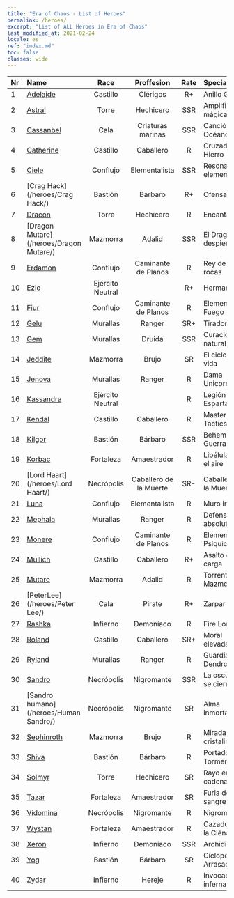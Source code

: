 ```yaml
---
title: "Era of Chaos - List of Heroes"
permalink: /heroes/
excerpt: "List of ALL Heroes in Era of Chaos"
last_modified_at: 2021-02-24
locale: es
ref: "index.md"
toc: false
classes: wide
---
```

  | Nr |    Name    |  Race   |  Proffesion   |  Rate  |    Specialty     |
  |:---|:-----------|:-------:|:-------------:|:------:|:-----------------|
  | 1 | [Adelaide](/heroes/Adelaide/) | Castillo | Clérigos | R+ |  Anillo Gélido  |
  | 2 | [Astral](/heroes/Astral/) | Torre | Hechicero | SSR |  Amplificación mágica  |
  | 3 | [Cassanbel](/heroes/Cassanbel/) | Cala | Criaturas marinas | SSR |  Canción del Océano  |
  | 4 | [Catherine](/heroes/Catherine/) | Castillo | Caballero | R |  Cruzado de Hierro  |
  | 5 | [Ciele](/heroes/Ciele/) | Conflujo | Elementalista | SSR |  Resonancia elemental  |
  | 6 | [Crag Hack](/heroes/Crag Hack/) | Bastión | Bárbaro | R+ |  Ofensa  |
  | 7 | [Dracon](/heroes/Dracon/) | Torre | Hechicero | R |  Encantador  |
  | 8 | [Dragon Mutare](/heroes/Dragon Mutare/) | Mazmorra | Adalid | SSR |  El Dragón despierta  |
  | 9 | [Erdamon](/heroes/Erdamon/) | Conflujo | Caminante de Planos | R |  Rey de las rocas  |
  | 10 | [Ezio](/heroes/Ezio/) | Ejército Neutral |  | R+ |  Hermandad  |
  | 11 | [Fiur](/heroes/Fiur/) | Conflujo | Caminante de Planos | R |  Elemental de Fuego  |
  | 12 | [Gelu](/heroes/Gelu/) | Murallas | Ranger | SR+ |  Tirador  |
  | 13 | [Gem](/heroes/Gem/) | Murallas | Druida | SSR |  Curación natural  |
  | 14 | [Jeddite](/heroes/Jeddite/) | Mazmorra | Brujo | SR |  El ciclo de la vida  |
  | 15 | [Jenova](/heroes/Jenova/) | Murallas | Ranger | R |  Dama Unicornio  |
  | 16 | [Kassandra](/heroes/Kassandra/) | Ejército Neutral |  | R |  Legión Espartana  |
  | 17 | [Kendal](/heroes/Kendal/) | Castillo | Caballero | R |  Master of Tactics  |
  | 18 | [Kilgor](/heroes/Kilgor/) | Bastión | Bárbaro | SSR |  Behemoth de Guerra  |
  | 19 | [Korbac](/heroes/Korbac/) | Fortaleza | Amaestrador | R |  Libélulas en el aire  |
  | 20 | [Lord Haart](/heroes/Lord Haart/) | Necrópolis | Caballero de la Muerte | SR- |  Caballero de la Muerte  |
  | 21 | [Luna](/heroes/Luna/) | Conflujo | Elementalista | R |  Muro infernal  |
  | 22 | [Mephala](/heroes/Mephala/) | Murallas | Ranger | R |  Defensa absoluta  |
  | 23 | [Monere](/heroes/Monere/) | Conflujo | Caminante de Planos | R |  Elemental Psíquico  |
  | 24 | [Mullich](/heroes/Mullich/) | Castillo | Caballero | R+ |  Asalto de carga  |
  | 25 | [Mutare](/heroes/Mutare/) | Mazmorra | Adalid | R |  Torrente de Mazmorra  |
  | 26 | [PeterLee](/heroes/Peter Lee/) | Cala | Pirate | R+ |  Zarpar  |
  | 27 | [Rashka](/heroes/Rashka/) | Infierno | Demoníaco | R |  Fire Lord  |
  | 28 | [Roland](/heroes/Roland/) | Castillo | Caballero | SR+ |  Moral elevada  |
  | 29 | [Ryland](/heroes/Ryland/) | Murallas | Ranger | R |  Guardia Dendroide  |
  | 30 | [Sandro](/heroes/Sandro/) | Necrópolis | Nigromante | SSR |  La oscuridad se cierne  |
  | 31 | [Sandro humano](/heroes/Human Sandro/) | Necrópolis | Nigromante | SR |  Alma inmortal  |
  | 32 | [Sephinroth](/heroes/Sephinroth/) | Mazmorra | Brujo | R |  Mirada cristalina  |
  | 33 | [Shiva](/heroes/Shiva/) | Bastión | Bárbaro | R |  Portador de Tormentas  |
  | 34 | [Solmyr](/heroes/Solmyr/) | Torre | Hechicero | SR |  Rayo en cadena  |
  | 35 | [Tazar](/heroes/Tazar/) | Fortaleza | Amaestrador | SR |  Furia de sangre  |
  | 36 | [Vidomina](/heroes/Vidomina/) | Necrópolis | Nigromante | R |  Nigromante  |
  | 37 | [Wystan](/heroes/Wystan/) | Fortaleza | Amaestrador | R |  Cazador de la Ciénaga  |
  | 38 | [Xeron](/heroes/Xeron/) | Infierno | Demoníaco | SSR |  Archidiablo  |
  | 39 | [Yog](/heroes/Yog/) | Bastión | Bárbaro | SR |  Cíclope Arrasador  |
  | 40 | [Zydar](/heroes/Zydar/) | Infierno | Hereje | R |  Invocación infernal  |
